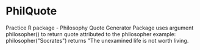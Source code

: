 PhilQuote
=========

Practice R package - Philosophy Quote Generator
Package uses argument philosopher() to return quote attributed to the philosopher
example: philosopher("Socrates") returns "The unexamined life is not worth living.
